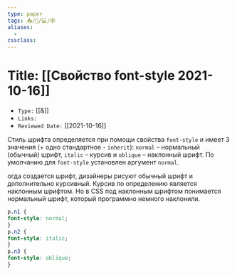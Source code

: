 ```yaml
---
type: paper
tags: 📥️/📜️/💻/🕸
aliases:
  - 
cssclass: 
---
```




# Title: **[[Свойство font-style 2021-10-16]]**
- `Type:` [[&]]
- `Links:`
- `Reviewed Date:` [[2021-10-16]]

Стиль шрифта определяется при помощи свойства `font-style` и имеет 3 значения (+ одно стандартное - `inherit`): `normal` – нормальный (обычный) шрифт, `italic` – курсив и `oblique` – наклонный шрифт. По умолчанию для `font-style` установлен аргумент `normal`.

огда создается шрифт, дизайнеры рисуют обычный шрифт и дополнительно курсивный. Курсив по определению является наклонным шрифтом. Но в CSS под наклонным шрифтом понимается нормальный шрифт, который программно немного наклонили.

```css
p.n1 {  
font-style: normal;  
}  
p.n2 {  
font-style: italic;  
}  
p.n3 {  
font-style: oblique;  
}
```